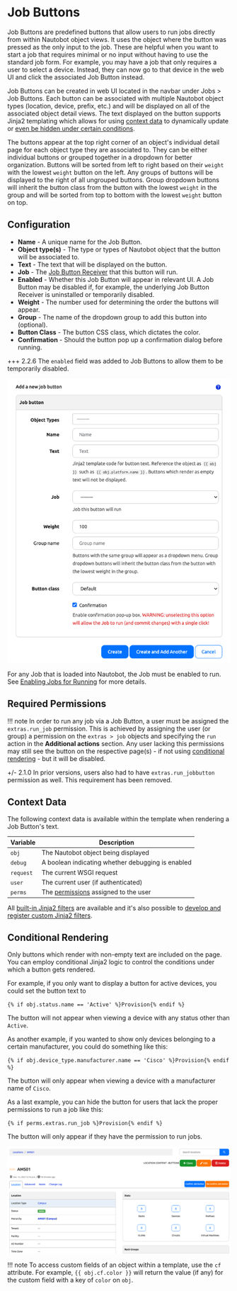 # Job Buttons


Job Buttons are predefined buttons that allow users to run jobs directly from within Nautobot object views. It uses the object where the button was pressed as the only input to the job. These are helpful when you want to start a job that requires minimal or no input without having to use the standard job form. For example, you may have a job that only requires a user to select a device. Instead, they can now go to that device in the web UI and click the associated Job Button instead.

Job Buttons can be created in web UI located in the navbar under Jobs > Job Buttons. Each button can be associated with multiple Nautobot object types (location, device, prefix, etc.) and will be displayed on all of the associated object detail views. The text displayed on the button supports Jinja2 templating which allows for using [context data](#context-data) to dynamically update or [even be hidden under certain conditions](#conditional-rendering).

The buttons appear at the top right corner of an object's individual detail page for each object type they are associated to. They can be either individual buttons or grouped together in a dropdown for better organization. Buttons will be sorted from left to right based on their `weight` with the lowest `weight` button on the left. Any groups of buttons will be displayed to the right of all ungrouped buttons. Group dropdown buttons will inherit the button class from the button with the lowest `weight` in the group and will be sorted from top to bottom with the lowest `weight` button on top.

## Configuration

* **Name** - A unique name for the Job Button.
* **Object type(s)** - The type or types of Nautobot object that the button will be associated to.
* **Text** - The text that will be displayed on the button.
* **Job** - The [Job Button Receiver](../../../development/jobs/index.md#job-button-receivers) that this button will run.
* **Enabled** - Whether this Job Button will appear in relevant UI. A Job Button may be disabled if, for example, the underlying Job Button Receiver is uninstalled or temporarily disabled.
* **Weight** - The number used for determining the order the buttons will appear.
* **Group** - The name of the dropdown group to add this button into (optional).
* **Button Class** - The button CSS class, which dictates the color.
* **Confirmation** - Should the button pop up a confirmation dialog before running.

+++ 2.2.6
    The `enabled` field was added to Job Buttons to allow them to be temporarily disabled.

![Job Button Form](../../../media/models/jobbutton_form.png "Job Button Form")

For any Job that is loaded into Nautobot, the Job must be enabled to run. See [Enabling Jobs for Running](./index.md#enabling-jobs-for-running) for more details.

## Required Permissions

!!! note
    In order to run any job via a Job Button, a user must be assigned the `extras.run_job` permission. This is achieved by assigning the user (or group) a permission on the `extras > job` objects and specifying the `run` action in the **Additional actions** section. Any user lacking this permissions may still see the button on the respective page(s) - if not using [conditional rendering](#conditional-rendering) - but it will be disabled.

+/- 2.1.0
    In prior versions, users also had to have `extras.run_jobbutton` permission as well. This requirement has been removed.

## Context Data

The following context data is available within the template when rendering a Job Button's text.

| Variable  | Description                                                                                                       |
| --------- | ----------------------------------------------------------------------------------------------------------------- |
| `obj`     | The Nautobot object being displayed                                                                               |
| `debug`   | A boolean indicating whether debugging is enabled                                                                 |
| `request` | The current WSGI request                                                                                          |
| `user`    | The current user (if authenticated)                                                                               |
| `perms`   | The [permissions](https://docs.djangoproject.com/en/stable/topics/auth/default/#permissions) assigned to the user |

All [built-in Jinja2 filters](../template-filters.md) are available and it's also possible to [develop and register custom Jinja2 filters](../../../development/apps/api/platform-features/jinja2-filters.md).

## Conditional Rendering

Only buttons which render with non-empty text are included on the page. You can employ conditional Jinja2 logic to control the conditions under which a button gets rendered.

For example, if you only want to display a button for active devices, you could set the button text to

```jinja2
{% if obj.status.name == 'Active' %}Provision{% endif %}
```

The button will not appear when viewing a device with any status other than `Active`.

As another example, if you wanted to show only devices belonging to a certain manufacturer, you could do something like this:

```jinja2
{% if obj.device_type.manufacturer.name == 'Cisco' %}Provision{% endif %}
```

The button will only appear when viewing a device with a manufacturer name of `Cisco`.

As a last example, you can hide the button for users that lack the proper permissions to run a job like this:

```jinja2
{% if perms.extras.run_job %}Provision{% endif %}
```

The button will only appear if they have the permission to run jobs.

![Job Buttons on Location object](../../../media/models/site_jobbuttons.png "Job Buttons on Location object")

!!! note
    To access custom fields of an object within a template, use the `cf` attribute. For example, `{{ obj.cf.color }}` will return the value (if any) for the custom field with a key of `color` on `obj`.
